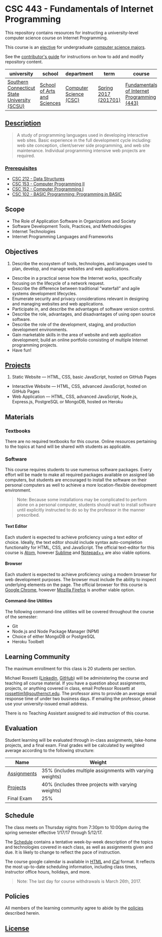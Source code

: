 # CSC 443 - Fundamentals of Internet Programming

This repository contains resources for instructing a university-level computer science course on Internet Programming.

This course is an [elective](http://www.southernct.edu/academics/schools/arts/departments/computerscience/undergraduate/CS-Courses.html) for undergraduate [computer science majors](http://www.southernct.edu/academics/schools/arts/departments/computerscience/undergraduate/viewallcourses.html).

See the [contributor's guide](/CONTRIBUTING.md) for instructions on how to add and modify repository content.

university | school | department | term | course | section | credits
--- | --- | --- | --- | --- | --- | ---
[Southern Connecticut State University (SCSU)](http://southernct.edu/) | [School of Arts and Sciences](http://catalog.southernct.edu/undergraduate/school-of-arts-and-sciences.html) | [Computer Science (CSC)](http://www.southernct.edu/academics/schools/arts/departments/computerscience/) | [Spring 2017 (201701)](https://www.southernct.edu/offices/registrar/Calendar.html) | [Fundamentals of Internet Programming (443)](http://catalog.southernct.edu/undergraduate/courses/csc443.html) | Thursday nights (01) | 3

## [Description](http://southernct.edu/academics/schools/arts/departments/computerscience/undergrad_courses_cs.html#443)

> A study of programming languages used in developing interactive web sites. Basic experience in the full development cycle including: web site conception, client/server side programming, and web site maintenance. Individual programming intensive web projects are required.

### [Prerequisites](/PREREQUISITES.md)

  + [CSC 212	- Data Structures](http://southernct.edu/academics/schools/arts/departments/computerscience/undergrad_courses_cs.html#400)
  + [CSC 153	- Computer Programming II](http://southernct.edu/academics/schools/arts/departments/computerscience/undergrad_courses_cs.html#153)
  + [CSC 152	- Computer Programming I](http://southernct.edu/academics/schools/arts/departments/computerscience/undergrad_courses_cs.html#152)
  + [CSC 102	- BASIC Programming: Programming in BASIC](http://southernct.edu/academics/schools/arts/departments/computerscience/undergrad_courses_cs.html#102)

## Scope

  + The Role of Application Software in Organizations and Society
  + Software Development Tools, Practices, and Methodologies
  + Internet Technologies
  + Internet Programming Languages and Frameworks

## Objectives

  1. Describe the ecosystem of tools, technologies, and languages used to plan, develop, and manage websites and web applications.
  * Describe in a practical sense how the Internet works, specifically focusing on the lifecycle of a network request.
  * Describe the difference between traditional “waterfall” and agile systems development lifecycles.
  * Enumerate security and privacy considerations relevant in designing and managing websites and web applications.
  * Participate in, and describe the advantages of software version control.
  * Describe the role, advantages, and disadvantages of using open source software.
  * Describe the role of the development, staging, and production development environments.
  * Gain marketable skills in the area of website and web application development; build an online portfolio consisting of multiple Internet programming projects.
  * Have fun!

## [Projects](/PROJECTS.md)

  1. Static Website — HTML, CSS, basic JavaScript, hosted on GitHub Pages
  * Interactive Website — HTML, CSS, advanced JavaScript, hosted on GitHub Pages
  * Web Application — HTML, CSS, advanced JavaScript, Node.js, Express.js, PostgreSQL or MongoDB, hosted on Heroku

## Materials

### Textbooks

There are no required textbooks for this course. Online resources pertaining to the topics at hand will be shared with students as applicable.

### Software

This course requires students to use numerous software packages. Every effort will be made to make all required packages available on assigned lab computers, but students are encouraged to install the software on their personal computers as well to achieve a more location-flexible development environment.

> Note: Because some installations may be complicated to perform alone on a personal computer, students should wait to install software until explicitly instructed to do so by the professor in the manner prescribed.

#### Text Editor

Each student is expected to achieve proficiency using a text editor of choice. Ideally, the text editor should include syntax auto-completion functionality for HTML, CSS, and JavaScript. The official text-editor for this course is [Atom](https://atom.io/), however [Sublime](https://www.sublimetext.com/) and [Notepad++](https://notepad-plus-plus.org/) are also viable options.

#### Browser

Each student is expected to achieve proficiency using a modern browser for web development purposes. The browser must include the ability to inspect underlying elements on the page. The official browser for this course is [Google Chrome](https://www.google.com/chrome/), however [Mozilla Firefox](https://www.mozilla.org/en-US/firefox/products/) is another viable option.

#### Command-line Utilities

The following command-line utilities will be covered throughout the course of the semester:

  + Git
  + Node.js and Node Package Manager (NPM)
  + Choice of either MongoDB or PostgreSQL
  + Heroku Toolbelt

## Learning Community

The maximum enrollment for this class is 20 students per section.

Michael Rossetti ([LinkedIn](https://www.linkedin.com/in/mikerossetti), [GitHub](https://github.com/s2t2)) will be administering the course and teaching all course material. If you have a question about assignments, projects, or anything covered in class, email Professor Rossetti at [rossettim1@southernct.edu](mailto:rossettim1@southernct.edu). The professor aims to provide an average email response time of under two business days. If emailing the professor, please use your university-issued email address.

There is no Teaching Assistant assigned to aid instruction of this course.

## Evaluation

Student learning will be evaluated through in-class assignments, take-home projects, and a final exam. Final grades will be calculated by weighted average according to the following structure:

Name | Weight
--- | ---
[Assignments](/ASSIGNMENTS.md) | 35% (includes multiple assignments with varying weights)
[Projects](/PROJECTS.md) | 40% (includes three projects with varying weights)
Final Exam | 25%

## Schedule

The class meets on Thursday nights from 7:30pm to 10:00pm during the spring semester effective 1/17/17 through 5/12/17.

The [Schedule](SCHEDULE.md) contains a tentative
 week-by-week description of the topics and technologies covered in each class,
 as well as assignments given and due.
 It is likely to change to reflect the pace of instruction.

The course google calendar is available in [HTML](https://calendar.google.com/calendar/embed?src=6bhqmlmku3drrf2qcvataik8e4%40group.calendar.google.com&ctz=America/New_York) and [iCal](https://calendar.google.com/calendar/ical/6bhqmlmku3drrf2qcvataik8e4%40group.calendar.google.com/public/basic.ics) format. It reflects the most up-to-date scheduling information, including class times, instructor office hours, holidays, and more.

> Note: The last day for course withdrawals is March 26th, 2017.

## Policies

All members of the learning community agree to abide by the [policies](/POLICIES.md) described herein.

## [License](/LICENSE.md)
